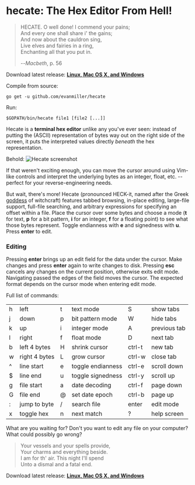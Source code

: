 # hecate: The Hex Editor From Hell!

> HECATE. O well done! I commend your pains;  
>    And every one shall share i' the gains;  
>    And now about the cauldron sing,  
>    Live elves and fairies in a ring,  
>    Enchanting all that you put in.  
> 
> --*Macbeth*, p. 56

Download latest release: **[Linux, Mac OS X, and Windows](https://github.com/evanmiller/hecate/releases)**

Compile from source:

    go get -u github.com/evanmiller/hecate

Run:

    $GOPATH/bin/hecate file1 [file2 [...]]

Hecate is a **terminal hex editor** unlike any you've ever seen: instead of putting
the (ASCII) representation of bytes way out on the right side of the screen, it
puts the interpreted values directly *beneath* the hex representation.

Behold:
![Hecate screenshot](http://www.evanmiller.org/images/hecate-screenshot2.png)

If that weren't exciting enough, you can move the cursor around using Vim-like
controls and interpret the underlying bytes as an integer, float, etc. --
perfect for your reverse-engineering needs.

But wait, there's more! Hecate (pronounced HECK-it, named after the Greek [goddess](https://en.wikipedia.org/wiki/Hecate)
of witchcraft) features tabbed browsing, in-place editing, large-file support,
full-file searching, and arbitrary expressions for specifying an offset within
a file. Place the cursor over some bytes and choose a mode (**t** for text, **p**
for a bit pattern, **i** for an integer, **f** for a floating point) to see what
those bytes represent.  Toggle endianness with **e** and signedness with **u**.
Press **enter** to edit.


### Editing

Pressing **enter** brings up an edit field for the data under the cursor. Make
changes and press **enter** again to write changes to disk. Pressing **esc**
cancels any changes on the current position, otherwise exits edit mode.
Navigating passed the edges of the field moves the cursor. The expected format
depends on the cursor mode when entering edit mode.


Full list of commands:


<table>
<tr><td>h</td><td>left</td><td>t</td><td>text mode</td><td>S</td><td>show tabs</td></tr>
<tr><td>j</td><td>down</td><td>p</td><td>bit pattern mode</td><td>W</td><td>hide tabs</td></tr>
<tr><td>k</td><td>up</td><td>i</td><td>integer mode</td><td>A</td><td>previous tab</td></tr>
<tr><td>l</td><td>right</td><td>f</td><td>float mode</td><td>D</td><td>next tab</td></tr>
<tr><td>b</td><td>left 4 bytes</td><td>H</td><td>shrink cursor</td><td>ctrl-t</td><td>new tab</td></tr>
<tr><td>w</td><td>right 4 bytes</td><td>L</td><td>grow cursor</td><td>ctrl-w</td><td>close tab</td></tr>
<tr><td>^</td><td>line start</td><td>e</td><td>toggle endianness</td><td>ctrl-e</td><td>scroll down</td></tr>
<tr><td>$</td><td>line end</td><td>u</td><td>toggle signedness</td><td>ctrl-y</td><td>scroll up</td></tr>
<tr><td>g</td><td>file start</td><td>a</td><td>date decoding</td><td>ctrl-f</td><td>page down</td></tr>
<tr><td>G</td><td>file end</td><td>@</td><td>set date epoch</td><td>ctrl-b</td><td>page up</td></tr>
<tr><td>:</td><td>jump to byte</td><td>/</td><td>search file</td><td>enter</td><td>edit mode</td></tr>
<tr><td>x</td><td>toggle hex</td><td>n</td><td>next match</td><td>?</td><td>help screen</td></tr>
</table>

What are you waiting for? Don't you want to edit any file on your computer? What could possibly go wrong?

> Your vessels and your spells provide,  
> Your charms and everything beside.  
> I am for th' air. This night I'll spend  
> Unto a dismal and a fatal end.

Download latest release: **[Linux, Mac OS X, and Windows](https://github.com/evanmiller/hecate/releases)**
